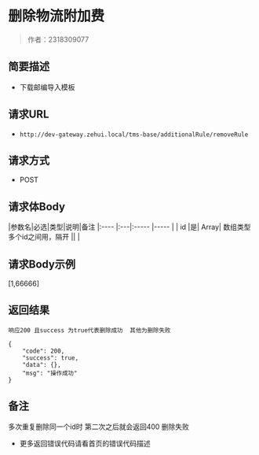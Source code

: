 # 删除物流附加费

> 作者：2318309077

## 简要描述

- 下载邮编导入模板

## 请求URL
- `http://dev-gateway.zehui.local/tms-base/additionalRule/removeRule`
## 请求方式
- POST

## 请求体Body

|参数名|必选|类型|说明|备注
|:----    |:---|:----- |-----   |
| id  |是| Array| 数组类型 多个id之间用，隔开 ||  |

## 请求Body示例
[1,66666]
## 返回结果
	响应200 且success 为true代表删除成功  其他为删除失败
``` 
{
    "code": 200,
    "success": true,
    "data": {},
    "msg": "操作成功"
}

``` 
## 备注 
多次重复删除同一个id时  第二次之后就会返回400 删除失败
- 更多返回错误代码请看首页的错误代码描述